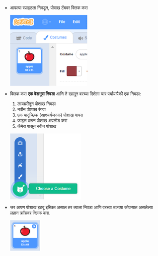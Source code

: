 - आपल्या स्प्राइटला निवडून, पोषाख टॅबवर क्लिक करा
    
    ![costumes tab](images/costumes_tab.png)

- क्लिक करा **एक वेशभूषा निवडा** आणि ते खालून वरच्या दिशेला चार पर्यायांपैकी एक निवडा:
    
    1. लायब्ररीतून पोशाख निवडा
    2. नवीन पोशाख रंगवा
    3. एक यादृच्छिक (आश्चर्यजनक) पोशाख वापरा
    4. फाइल वरून पोशाख अपलोड करा
    5. कॅमेरा पासून नवीन पोशाख
    
    ![choose location](images/choose_location.png)

- जर आपण पोशाख हटवू इच्छित असाल तर त्याला निवडा आणि वरच्या उजव्या कोपऱ्यात असलेल्या लहान क्रॉसवर क्लिक करा.
    
    ![delete costume](images/delete_costume.png)
